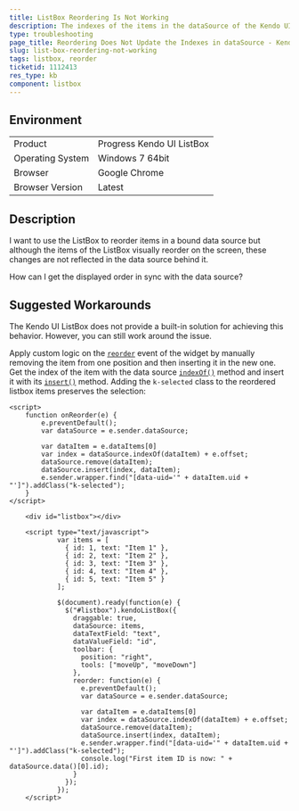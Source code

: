 ```yaml
---
title: ListBox Reordering Is Not Working
description: The indexes of the items in the dataSource of the Kendo UI ListBox are not reordered.
type: troubleshooting
page_title: Reordering Does Not Update the Indexes in dataSource - Kendo UI ListBox for jQuery
slug: list-box-reordering-not-working
tags: listbox, reorder
ticketid: 1112413
res_type: kb
component: listbox
---
```


## Environment

<table>
 <tr>
  <td>Product</td>
  <td>Progress Kendo UI ListBox</td>
 </tr>
 <tr>
  <td>Operating System</td>
  <td>Windows 7 64bit</td>
 </tr>
 <tr>
  <td>Browser</td>
  <td>Google Chrome</td>
 </tr>
 <tr>
  <td>Browser Version</td>
  <td>Latest</td>
 </tr>
</table>


## Description

I want to use the ListBox to reorder items in a bound data source but although the items of the ListBox visually reorder on the screen, these changes are not reflected in the data source behind it.

How can I get the displayed order in sync with the data source? 

## Suggested Workarounds

The Kendo UI ListBox does not provide a built-in solution for achieving this behavior. However, you can still work around the issue.

Apply custom logic on the [`reorder`](/api/javascript/ui/listbox/events/reorder) event of the widget by manually removing the item from one position and then inserting it in the new one. Get the index of the item with the data source [`indexOf()`](/api/javascript/data/datasource/methods/indexof) method and insert it with its [`insert()`](/api/javascript/data/datasource/methods/insert) method. Adding the `k-selected` class to the reordered listbox items preserves the selection:

```
<script>
    function onReorder(e) {
        e.preventDefault();
        var dataSource = e.sender.dataSource;

        var dataItem = e.dataItems[0]
        var index = dataSource.indexOf(dataItem) + e.offset;
        dataSource.remove(dataItem);
        dataSource.insert(index, dataItem);
        e.sender.wrapper.find("[data-uid='" + dataItem.uid + "']").addClass("k-selected");
    }
</script>
```



```dojo
    <div id="listbox"></div>

    <script type="text/javascript">
			var items = [
			  { id: 1, text: "Item 1" },
			  { id: 2, text: "Item 2" },
			  { id: 3, text: "Item 3" },
			  { id: 4, text: "Item 4" },
			  { id: 5, text: "Item 5" }
			];

			$(document).ready(function(e) {
			  $("#listbox").kendoListBox({
			    draggable: true,
			    dataSource: items,
			    dataTextField: "text",
			    dataValueField: "id",
			    toolbar: {
			      position: "right",
			      tools: ["moveUp", "moveDown"]
			    },
			    reorder: function(e) {
			      e.preventDefault();
			      var dataSource = e.sender.dataSource;

			      var dataItem = e.dataItems[0]
			      var index = dataSource.indexOf(dataItem) + e.offset;
			      dataSource.remove(dataItem);
			      dataSource.insert(index, dataItem);
			      e.sender.wrapper.find("[data-uid='" + dataItem.uid + "']").addClass("k-selected");
			      console.log("First item ID is now: " + dataSource.data()[0].id);
			    }
			  });
			});
    </script>  
```
